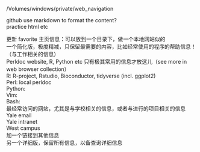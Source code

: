 /Volumes/windows/private/web_navigation     


github use markdown to format the content?      
practice html etc    


更新 favorite 主页信息：可以放到一个目录下，做一个本地网站似的    
	一个简化版，极度精减，只保留最需要的内容，比如经常使用的程序的帮助信息！（与工作相关的信息）    
		Perldoc website, R, Python etc 只有极其常用的信息才放这儿（see more in web browser collection）    
			R: R-project, Rstudio, Bioconductor, tidyverse (incl. ggplot2)    
			Perl: local perldoc    
			Python:    
			Vim:    
			Bash:    
		最经常访问的网站，尤其是与学校相关的信息，或者与进行的项目相关的信息    
			Yale email    
			Yale intranet    
			West campus    
		加一个链接到其他信息    
	另一个详细版，保留所有信息，以备查询详细信息    

